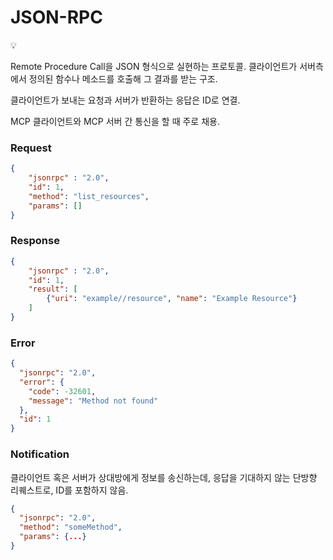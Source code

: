 # JSON-RPC

<aside>
💡

Remote Procedure Call을 JSON 형식으로 실현하는 프로토콜.
클라이언트가 서버측에서 정의된 함수나 메소드를 호출해 그 결과를 받는 구조.

클라이언트가 보내는 요청과 서버가 반환하는 응답은 ID로 연결.

MCP 클라이언트와 MCP 서버 간 통신을 할 때 주로 채용.

</aside>

### Request

```json
{
	"jsonrpc" : "2.0",
	"id": 1,
	"method": "list_resources",
	"params": []
}
```

### Response

```json
{
	"jsonrpc" : "2.0",
	"id": 1,
	"result": [
		{"uri": "example//resource", "name": "Example Resource"}
	]
}
```

### Error

```json
{
  "jsonrpc": "2.0",
  "error": {
    "code": -32601,
    "message": "Method not found"
  },
  "id": 1
}
```

### Notification

클라이언트 혹은 서버가 상대방에게 정보를 송신하는데, 응답을 기대하지 않는 단방향 리퀘스트로, ID를 포함하지 않음.

```json
{
  "jsonrpc": "2.0",
  "method": "someMethod",
  "params": {...}
}
```